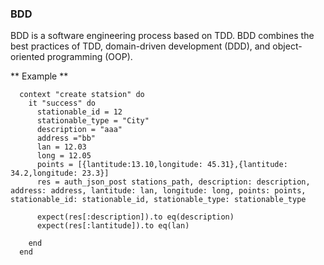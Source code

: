 
### BDD

BDD is a software engineering process based on TDD. BDD combines the best practices of TDD, domain-driven development (DDD), and object-oriented programming (OOP).


** Example **

```
  context "create statsion" do 
    it "success" do 
      stationable_id = 12
      stationable_type = "City"
      description = "aaa"
      address ="bb"      
      lan = 12.03      
      long = 12.05      
      points = [{lantitude:13.10,longitude: 45.31},{lantitude: 34.2,longitude: 23.3}]
      res = auth_json_post stations_path, description: description, address: address, lantitude: lan, longitude: long, points: points, stationable_id: stationable_id, stationable_type: stationable_type
      
      expect(res[:description]).to eq(description)
      expect(res[:lantitude]).to eq(lan)

    end
  end 

```

